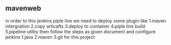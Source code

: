 ## mavenweb
in order to this jenkins piple line we need to deploy some plugin like 
1.maven intergration
2.copy articafts
3.deploy to container
4.piple line build
5.pipeline utility
then follow the steps as given document
and configure jenkins
1.java
2.maven
3.git for this project
